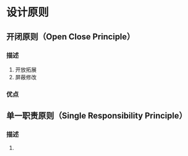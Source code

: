 # 设计原则

## 开闭原则（Open Close Principle）

### 描述

1. 开放拓展
2. 屏蔽修改

### 优点

## 单一职责原则（Single Responsibility Principle）

### 描述

1. 